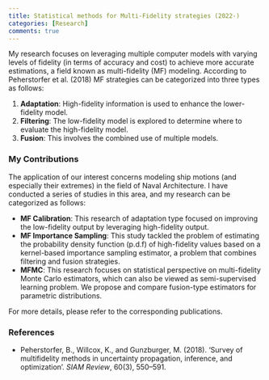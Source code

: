 ```yaml
---
title: Statistical methods for Multi-Fidelity strategies (2022-)
categories: [Research]
comments: true
---
```



My research focuses on leveraging multiple computer models with varying levels of fidelity (in terms of accuracy and cost) to achieve more accurate estimations, a field known as multi-fidelity (MF) modeling. 
According to Peherstorfer et al. (2018) MF strategies can be categorized into three types as follows:

1. **Adaptation**: High-fidelity information is used to enhance the lower-fidelity model.
2. **Filtering**: The low-fidelity model is explored to determine where to evaluate the high-fidelity model.
3. **Fusion**: This involves the combined use of multiple models.

### My Contributions

The application of our interest concerns modeling ship motions (and especially their extremes) in the field of Naval Architecture. I have conducted a series of studies in this area, and my research can be categorized as follows:

- **MF Calibration**: This research of adaptation type focused on improving the low-fidelity output by leveraging high-fidelity output.
- **MF Importance Sampling**: This study tackled the problem of estimating the probability density function (p.d.f) of high-fidelity values based on a kernel-based importance sampling estimator, a problem that combines filtering and fusion strategies.
- **MFMC**: This research focuses on statistical perspective on multi-fidelity Monte Carlo estimators, which can also be viewed as semi-supervised learning problem. We propose and compare fusion-type estimators for parametric distributions.

For more details, please refer to the corresponding publications.

### References

- Peherstorfer, B., Willcox, K., and Gunzburger, M. (2018). ‘Survey of multifidelity methods in uncertainty propagation, inference, and optimization’. *SIAM Review*, 60(3), 550–591.
